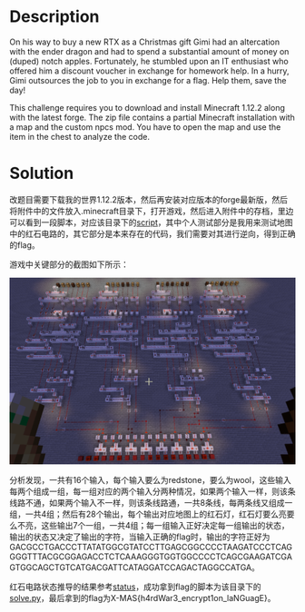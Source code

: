 # Description

On his way to buy a new RTX as a Christmas gift Gimi had an altercation with the ender dragon and had to spend a substantial amount of money on (duped) notch apples. Fortunately, he stumbled upon an IT enthusiast who offered him a discount voucher in exchange for homework help. In a hurry, Gimi outsources the job to you in exchange for a flag. Help them, save the day!

This challenge requires you to download and install Minecraft 1.12.2 along with the latest forge. The zip file contains a partial Minecraft installation with a map and the custom npcs mod. You have to open the map and use the item in the chest to analyze the code.

# Solution

改题目需要下载我的世界1.12.2版本，然后再安装对应版本的forge最新版，然后将附件中的文件放入.minecraft目录下，打开游戏，然后进入附件中的存档，里边可以看到一段脚本，对应该目录下的[script](solution/script)，其中个人测试部分是我用来测试地图中的红石电路的，其它部分是本来存在的代码，我们需要对其进行逆向，得到正确的flag。

游戏中关键部分的截图如下所示：

![redstone.png](solution/redstone.png)

分析发现，一共有16个输入，每个输入要么为redstone，要么为wool，这些输入每两个组成一组，每一组对应的两个输入分两种情况，如果两个输入一样，则该条线路不通，如果两个输入不一样，则该条线路通，一共8条线，每两条线又组成一组，一共4组；然后有28个输出，每个输出对应地图上的红石灯，红石灯要么亮要么不亮，这些输出7个一组，一共4组；每一组输入正好决定每一组输出的状态，输出的状态又决定了输出的字符，当输入正确的flag时，输出的字符正好为GACGCCTGACCCTTATATGGCGTATCCTTGAGCGGCCCCTAAGATCCCTCAGGGGTTTACGCGGAGACCTCTCAAAGGGTGGTGGCCCCTCAGCGAAGATCGAGTGGCAGCTGTCATGACGATTCATAGGATCCAGACTAGGCCATGA。

红石电路状态推导的结果参考[status](solution/status)，成功拿到flag的脚本为该目录下的[solve.py](solution/solve.py)，最后拿到的flag为X-MAS{h4rdWar3_encrypt1on_laNGuagE}。